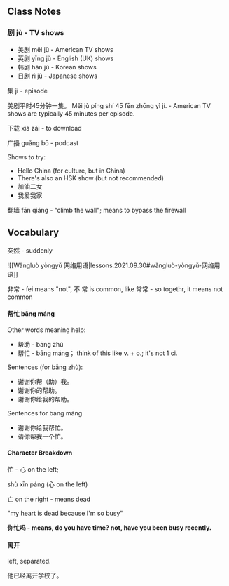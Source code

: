 
## Class Notes

### 剧 jù - TV shows

- 美剧 měi jù - American TV shows
- 英剧 yīng jù - English (UK) shows
- 韩剧 hán jù - Korean shows
- 日剧 rì jù - Japanese shows

集 jí - episode

美剧平时45分钟一集。 Měi jù píng shí 45 fēn zhōng yì jí. - American TV shows are typically 45 minutes per episode.

下载 xià zǎi - to download

广播 guǎng bō - podcast

Shows to try: 
- Hello China (for culture, but in China)
- There's also an HSK show (but not recommended)
- 加油二女
- 我爱我家

翻墙 fān qiáng - “climb the wall"; means to bypass the firewall

## Vocabulary

突然  - suddenly 

![[Wǎngluò yòngyǔ 网络用语|lessons.2021.09.30#wǎngluò-yòngyǔ-网络用语]]

非常 - fei means "not", 不
常 is common, like 常常 - so togethr, it means not common

#### 帮忙 bāng máng

Other words meaning help:
- 帮助 - bāng zhù
- 帮忙 - bāng máng； think of this like v. + o.; it's not 1 ci.

Sentences (for bāng zhù):
- 谢谢你帮（助）我。
- 谢谢你的帮助。
- 谢谢你给我的帮助。

Sentences for bāng máng
- 谢谢你给我帮忙。
- 请你帮我一个忙。


#### Character Breakdown

忙 - 心 on the left; 

shù xīn páng (心 on the left)

亡 on the right - means dead

"my heart is dead because I'm so busy"

**你忙吗 - means, do you have time? not, have you been busy recently.**

#### 离开 

left, separated.

他已经离开学校了。


